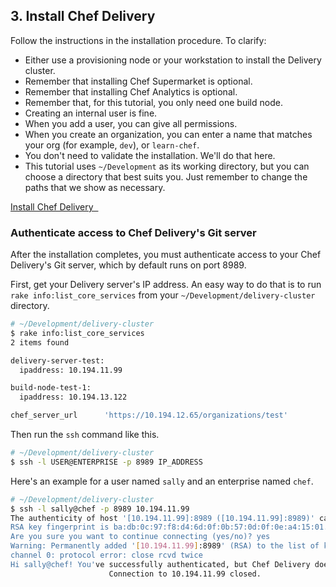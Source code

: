 ## 3. Install Chef Delivery

Follow the instructions in the installation procedure. To clarify:

* Either use a provisioning node or your workstation to install the Delivery cluster.
* Remember that installing Chef Supermarket is optional.
* Remember that installing Chef Analytics is optional.
* Remember that, for this tutorial, you only need one build node.
* Creating an internal user is fine.
* When you add a user, you can give all permissions.
* When you create an organization, you can enter a name that matches your org (for example, `dev`), or `learn-chef`.
* You don't need to validate the installation. We'll do that here.
* This tutorial uses <code class="file-path">~/Development</code> as its working directory, but you can choose a directory that best suits you. Just remember to change the paths that we show as necessary.

<a class='accent-button radius' href='https://docs.chef.io/release/delivery_1-0/install_delivery.html' target='_blank'>Install Chef Delivery&nbsp;&nbsp;<i class='fa fa-external-link'></i></a>

### Authenticate access to Chef Delivery's Git server

After the installation completes, you must authenticate access to your Chef Delivery's Git server, which by default runs on port 8989.

First, get your Delivery server's IP address. An easy way to do that is to run `rake info:list_core_services` from your <code class="file-path">~/Development/delivery-cluster</code> directory.

```bash
# ~/Development/delivery-cluster
$ rake info:list_core_services
2 items found

delivery-server-test:
  ipaddress: 10.194.11.99

build-node-test-1:
  ipaddress: 10.194.13.122

chef_server_url      'https://10.194.12.65/organizations/test'
```

Then run the `ssh` command like this.

```bash
# ~/Development/delivery-cluster
$ ssh -l USER@ENTERPRISE -p 8989 IP_ADDRESS
```

Here's an example for a user named `sally` and an enterprise named `chef`.

```bash
# ~/Development/delivery-cluster
$ ssh -l sally@chef -p 8989 10.194.11.99
The authenticity of host '[10.194.11.99]:8989 ([10.194.11.99]:8989)' can't be established.
RSA key fingerprint is ba:db:0c:97:f8:d4:6d:0f:0b:57:0d:0f:0e:a4:15:01.
Are you sure you want to continue connecting (yes/no)? yes
Warning: Permanently added '[10.194.11.99]:8989' (RSA) to the list of known hosts.
channel 0: protocol error: close rcvd twice
Hi sally@chef! You've successfully authenticated, but Chef Delivery does not provide shell access.
                      Connection to 10.194.11.99 closed.
```
